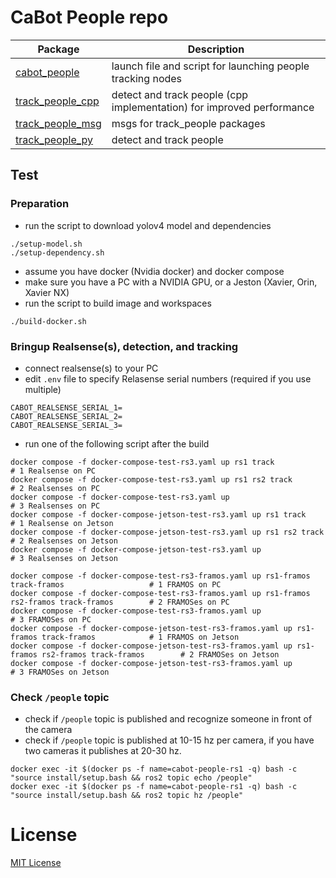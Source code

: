 # CaBot People repo

|Package|Description|
|---|---|
|[cabot_people](../cabot_people)|launch file and script for launching people tracking nodes|
|[track_people_cpp](../track_people_cpp)|detect and track people (cpp implementation) for improved performance|
|[track_people_msg](../track_people_msg)|msgs for track_people packages|
|[track_people_py](../track_people_py)|detect and track people|

## Test

### Preparation

- run the script to download yolov4 model and dependencies

```
./setup-model.sh
./setup-dependency.sh
```

- assume you have docker (Nvidia docker) and docker compose
- make sure you have a PC with a NVIDIA GPU, or a Jeston (Xavier, Orin, Xavier NX)
- run the script to build image and workspaces

```
./build-docker.sh
```

### Bringup Realsense(s), detection, and tracking

- connect realsense(s) to your PC
- edit `.env` file to specify Relasense serial numbers (required if you use multiple)
```
CABOT_REALSENSE_SERIAL_1=
CABOT_REALSENSE_SERIAL_2=
CABOT_REALSENSE_SERIAL_3=
```
- run one of the following script after the build

```
docker compose -f docker-compose-test-rs3.yaml up rs1 track                   # 1 Realsense on PC
docker compose -f docker-compose-test-rs3.yaml up rs1 rs2 track               # 2 Realsenses on PC
docker compose -f docker-compose-test-rs3.yaml up                             # 3 Realsenses on PC
docker compose -f docker-compose-jetson-test-rs3.yaml up rs1 track            # 1 Realsense on Jetson
docker compose -f docker-compose-jetson-test-rs3.yaml up rs1 rs2 track        # 2 Realsenses on Jetson
docker compose -f docker-compose-jetson-test-rs3.yaml up                      # 3 Realsenses on Jetson
```

```
docker compose -f docker-compose-test-rs3-framos.yaml up rs1-framos track-framos                   # 1 FRAMOS on PC
docker compose -f docker-compose-test-rs3-framos.yaml up rs1-framos rs2-framos track-framos        # 2 FRAMOSes on PC
docker compose -f docker-compose-test-rs3-framos.yaml up                                           # 3 FRAMOSes on PC
docker compose -f docker-compose-jetson-test-rs3-framos.yaml up rs1-framos track-framos            # 1 FRAMOS on Jetson
docker compose -f docker-compose-jetson-test-rs3-framos.yaml up rs1-framos rs2-framos track-framos        # 2 FRAMOSes on Jetson
docker compose -f docker-compose-jetson-test-rs3-framos.yaml up                      # 3 FRAMOSes on Jetson
```

### Check `/people` topic

- check if `/people` topic is published and recognize someone in front of the camera
- check if `/people` topic is published at 10-15 hz per camera, if you have two cameras it publishes at 20-30 hz.

```
docker exec -it $(docker ps -f name=cabot-people-rs1 -q) bash -c "source install/setup.bash && ros2 topic echo /people"
docker exec -it $(docker ps -f name=cabot-people-rs1 -q) bash -c "source install/setup.bash && ros2 topic hz /people"
```

# License

[MIT License](LICENSE)
